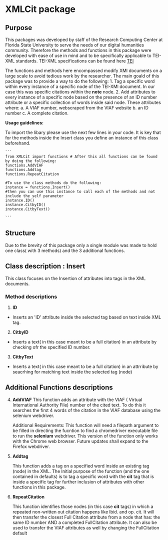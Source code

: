 # XMLCit package

## Purpose
 
  This packages was developed by staff of the Research Computing Center at Florida State University to serve the needs of our digital humanities community. Therefore the methods and functions in this package were developed with ease of use in mind and to be specifically applicable to TEI-XML standards. TEI-XML specifications can be found here <a href='https://tei-c.org/'>TEI</a>

  The functions and methods here encompassed modify XMl documents on a large scale to avoid tedious work by the researcher. The main goald of this package was to provide a way to do the following: 
    1. Tag a specific word within every instance of a specific node of the TEI-XMl document. In our case this was specific citations within the __note__ node.
    2. Add attributes to every instance of a specific node based on the presence of an ID number attribute or a specific collection of words inside said node. These attributes where:
      a. A VIAF number, webscraped from the VIAF website
      b. an ID number
      c. A complete citation. 
    

  __Usage guidelines:__

  To import the libary please use the next few lines in your code. It is key that for the methods inside the Insert class you define an instance of this class beforehand.

    ```
    from XMLCit import functions # After this all functions can be found by doing the following: 
    functions.AddVIAF
    functions.Addtag
    functions.RepeatCitation

    #To use the class methods do the following:
    instance = functions.Insert()
    #then you can use this instance to call each of the methods and not include the self parameter
    instance.ID()
    instance.CitbyID()
    instance.CitbyText()

    ```



## Structure
  Due to the brevity of this package only a single module was made to hold one class( with 3 methods) and the 3 additional functions.
## Class description : Insert

  This class focuses on the Insertion of attributes into tags in the XML documents.

### Method descriptions

1.  __ID__
  - Inserts an 'ID' attribute inside the selected tag based on text inside XML tag. 

2.  __CitbyID__
  - Inserts a text( in this case meant to be a full citation) in an attribute by checking ofr the specified ID number.

3.  __CitbyText__
  - Inserts a text( in this case meant to be a full citation) in an attrribute by seacrhing for matching text inside the selected tag (node)

## Additional Functions descriptions

4.  __AddVIAF__
      This function adds an attribute with the VIAF ( Virtual International Authority File) number of the cited text. To do this it searches the first 4 words of the citation in the VIAF database using the selenium webdriver.

      Additional Requirements: 
        This function will need a filepath argument to be filled in directing the fucntion to find a chromedriver executable file to run the __selenium__ webdriver. This version of the function only works with the Chrome web browser. Future updates shall expand to the Firefox webdriver.       

      
5.  __Addtag__

      This function adds a tag on a specified word inside an existing tag (node) in the XML. The Initial purpose of the function (and the one contained in defaults) is to tag a specific word with the __cit__ tag that is inside a specific tag  for further inclusion of attributes with other functions in this package.

6. __RepeatCitation__

      This function identifies those nodes (in this case __cit__ tags) in which a repeated non-written out citation happens like Ibid. and op. cit. It will then transfer the closest Full Citation attribute from a node that has: the same ID number AND a completed FullCitation attribute. It can also be used to transfer the VIAF attributes as well by changing the FullCitation default